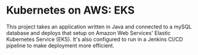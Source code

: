 # Kubernetes on AWS: EKS
This project takes an application written in Java and connected to a mySQL database and deploys that setup on Amazon Web Services' Elastic Kubernetes Service (EKS). 
It's also configured to run in a Jenkins CI/CD pipeline to make deployment more efficient.



